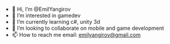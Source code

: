 - 👋 Hi, I’m @EmilYangirov
- 👀 I’m interested in gamedev
- 🌱 I’m currently learning c#, unity 3d
- 💞️ I’m looking to collaborate on mobile and game development
- 📫 How to reach me email: emilyangirov@gmail.com

<!---
EmilYangirov/EmilYangirov is a ✨ special ✨ repository because its `README.md` (this file) appears on your GitHub profile.
You can click the Preview link to take a look at your changes.
--->
